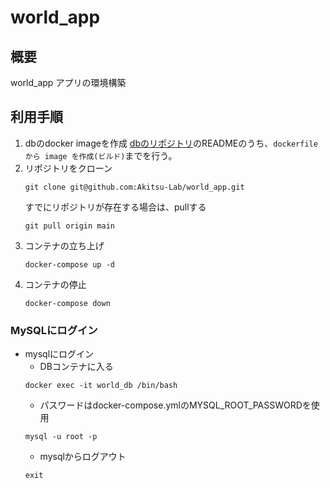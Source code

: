 # world_app

## 概要
world_app アプリの環境構築
## 利用手順
1. dbのdocker imageを作成
   [dbのリポジトリ](https://github.com/Akitsu-Lab/world_db)のREADMEのうち、`dockerfile から image を作成(ビルド)`までを行う。
2. リポジトリをクローン
    ```shell
    git clone git@github.com:Akitsu-Lab/world_app.git
    ```
   すでにリポジトリが存在する場合は、pullする
    ```shell
    git pull origin main
    ```
3. コンテナの立ち上げ
    ```shell
    docker-compose up -d
    ```
4. コンテナの停止
    ```shell
    docker-compose down
    ```

### MySQLにログイン
- mysqlにログイン
   - DBコンテナに入る
    ```shell
    docker exec -it world_db /bin/bash
    ```
   - パスワードはdocker-compose.ymlのMYSQL_ROOT_PASSWORDを使用
    ```shell
    mysql -u root -p
    ```
   - mysqlからログアウト
    ```shell
    exit
    ```
